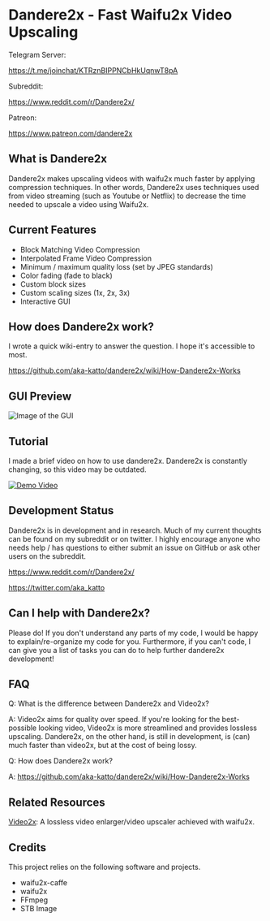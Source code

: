# Dandere2x - Fast Waifu2x Video Upscaling

Telegram Server:

https://t.me/joinchat/KTRznBIPPNCbHkUqnwT8pA

Subreddit:

https://www.reddit.com/r/Dandere2x/

Patreon:

https://www.patreon.com/dandere2x

## What is Dandere2x

Dandere2x makes upscaling videos with waifu2x much faster by applying compression techniques. In other words, Dandere2x uses techniques used from video streaming (such as Youtube or Netflix) to decrease the time needed to upscale a video using Waifu2x. 

## Current Features

- Block Matching Video Compression
- Interpolated Frame Video Compression
- Minimum / maximum quality loss (set by JPEG standards)
- Color fading (fade to black) 
- Custom block sizes
- Custom scaling sizes (1x, 2x, 3x)
- Interactive GUI


## How does Dandere2x work?

I wrote a quick wiki-entry to answer the question. I hope it's accessible to most.

https://github.com/aka-katto/dandere2x/wiki/How-Dandere2x-Works

## GUI Preview

![Image of the GUI](https://i.imgur.com/3SmNotr.png)


## Tutorial

I made a brief video on how to use dandere2x. Dandere2x is constantly changing, so this video may be outdated.

[![Demo Video](https://img.youtube.com/vi/V5_vnYPlQB4/0.jpg)](https://www.youtube.com/watch?v=V5_vnYPlQB4)

## Development Status

Dandere2x is in development and in research. Much of my current thoughts can be found on my subreddit or on twitter. I highly encourage anyone who needs help / has questions to either submit an issue on GitHub or ask other users on the subreddit.

https://www.reddit.com/r/Dandere2x/

https://twitter.com/aka_katto

## Can I help with Dandere2x?

Please do! If you don't understand any parts of my code, I would be happy to explain/re-organize my code for you. Furthermore, if you can't code, I can give you a list of tasks you can do to help further dandere2x development!

## FAQ

Q: What is the difference between Dandere2x and Video2x?

A: Video2x aims for quality over speed. If you're looking for the best-possible looking video, Video2x is more streamlined and provides lossless upscaling. Dandere2x, on the other hand, is still in development, is (can) much faster than video2x, but at the cost of being lossy. 


Q: How does Dandere2x work?

A: https://github.com/aka-katto/dandere2x/wiki/How-Dandere2x-Works

## Related Resources

[Video2x](https://github.com/k4yt3x/video2x): A lossless video enlarger/video upscaler achieved with waifu2x.

## Credits

This project relies on the following software and projects.

- waifu2x-caffe
- waifu2x
- FFmpeg
- STB Image
